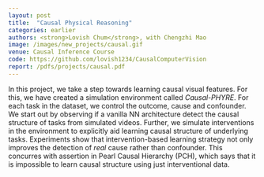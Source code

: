 ```yaml
---
layout: post
title:  "Causal Physical Reasoning"
categories: earlier
authors: <strong>Lovish Chum</strong>, with Chengzhi Mao
image: /images/new_projects/causal.gif
venue: Causal Inference Course 
code: https://github.com/lovish1234/CausalComputerVision
report: /pdfs/projects/causal.pdf
---
```

In this project, we take a step towards learning causal visual features. For this, we have created a simulation environment called _Causal-PHYRE_. For each task in the dataset, we control the outcome, cause and confounder. We start out by observing if a vanilla NN architecture detect the causal structure of tasks from simulated videos. Further, we simulate interventions in the environment to explicitly aid learning causal structure of underlying tasks. Experiments show that intervention-based learning strategy not only improves the detection of _real_ cause rather than confounder. This concurres with assertion in Pearl Causal Hierarchy (PCH), which says that it is impossible to learn causal structure using just interventional data.